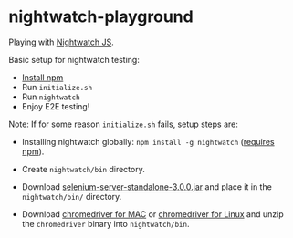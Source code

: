 # nightwatch-playground
Playing with [Nightwatch JS](http://nightwatchjs.org/).

Basic setup for nightwatch testing:

- [Install npm](https://docs.npmjs.com/getting-started/installing-node)
- Run `initialize.sh`
- Run `nightwatch`
- Enjoy E2E testing!

Note: If for some reason `initialize.sh` fails, setup steps are:
- Installing nightwatch globally:
`npm install -g nightwatch` ([requires npm](https://docs.npmjs.com/getting-started/installing-node)).

- Create `nightwatch/bin` directory.

- Download [selenium-server-standalone-3.0.0.jar](https://selenium-release.storage.googleapis.com/index.html?path=3.0/) and place it in the `nightwatch/bin/` directory.

- Download [chromedriver for MAC](https://chromedriver.storage.googleapis.com/2.26/chromedriver_mac64.zip) or [chromedriver for Linux](https://chromedriver.storage.googleapis.com/2.26/chromedriver_linux64.zip) and unzip the `chromedriver` binary into `nightwatch/bin`.
